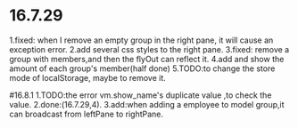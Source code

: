 # 16.7.29
1.fixed: when I remove an empty group in the right pane, it will cause an exception error.
2.add several css styles to the right pane.
3.fixed: remove a group with members,and then the flyOut can reflect it.
4.add and show the amount of each group's member(half done)
5.TODO:to change the store mode of localStorage, maybe to remove it.

#16.8.1
1.TODO:the error vm.show_name's duplicate value ,to check the value.
2.done:(16.7.29,4).
3.add:when adding a employee to model group,it can broadcast from leftPane to rightPane.